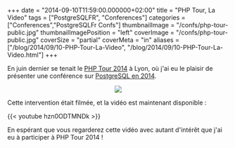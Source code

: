 +++
date = "2014-09-10T11:59:00.000000+02:00"
title = "PHP Tour, La Video"
tags = ["PostgreSQLFR", "Conferences"]
categories = ["Conferences","PostgreSQLFr Confs"]
thumbnailImage = "/confs/php-tour-public.jpg"
thumbnailImagePosition = "left"
coverImage = "/confs/php-tour-public.jpg"
coverSize = "partial"
coverMeta = "in"
aliases = ["/blog/2014/09/10-PHP-Tour-La-Video",
           "/blog/2014/09/10-PHP-Tour-La-Video.html"]
+++

En juin dernier se tenait le 
[PHP Tour 2014](http://afup.org/pages/phptourlyon2014/) à Lyon, où j'ai eu le plaisir de
présenter une conférence sur 
[PostgreSQL en 2014](http://tapoueh.org/confs/2014/06/23-PHPTour-Lyon-2014).

<!--more-->

<center>
<div class="figure dim-margin">
  <a href="/images/confs/PHPTour_2014_PostgreSQL.pdf">
    <img src="/img/old/PHPTour_2014_PostgreSQL.png">
  </a>
</div>
</center>

Cette intervention était filmée, et la vidéo est maintenant disponible :

{{< youtube hzn0ODTMNDk >}}

En espérant que vous regarderez cette vidéo avec autant d'intérêt que j'ai
eu à participer à PHP Tour 2014 !
